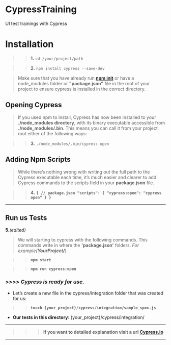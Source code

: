 # CypressTraining
UI test trainings with Cypress
# Installation
>> **1.** `cd /your/project/path`

>> **2.** `npm install cypress --save-dev`

> Make sure that you have already run **[npm init](https://docs.npmjs.com/cli/init)** or have a node_modules folder or **"package.json"** file in the root of your project to ensure cypress is installed in the correct directory.

## Opening Cypress
> If you used npm to install, Cypress has now been installed to your **./node_modules directory**, with its binary executable accessible from **./node_modules/.bin**. This means you can call it from your project root either of the following ways:

>> **3.** `./node_modules/.bin/cypress open`

## Adding Npm Scripts
> While there’s nothing wrong with writing out the full path to the Cypress executable each time, it’s much easier and clearer to add Cypress commands to the scripts field in your **package.json** file.


>>**4.**
**`{
  // package.json
  "scripts": {
    "cypress:open": "cypress open"
  }
}`**
***
## Run us Tests
**5.**_(edited)_ 
> We will starting to cypress with the following commands.
> This commands write in where the **'package.json'** folders. _For example(**YourProject/**)_ 

>> **`npm start`**

>> **`npm run cypress:open`**

### >>>> _Cypress is ready for use._


* Let’s create a new file in the cypress/integration folder that was created for us:

>> **`touch {your_project}/cypress/integration/sample_spec.js`**
* **Our tests in this directory**: {your_project}/cypress/integration/


***

>>> **If you want to detailed explanation visit a url [Cypress.io](https://docs.cypress.io/guides/getting-started/installing-cypress.html)**
***
